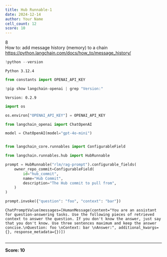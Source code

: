 ```yaml
---
title: Hub Runnable-1
date: 2024-12-14
author: Your Name
cell_count: 12
score: 10
---
```


8
<br>How to: add message history (memory) to a chain
<br>https://python.langchain.com/docs/how_to/message_history/


```python
!python --version
```

    Python 3.12.4



```python
from constants import OPENAI_API_KEY
```


```python
!pip show langchain-openai | grep "Version:"
```

    Version: 0.2.9



```python
import os
```


```python
os.environ["OPENAI_API_KEY"] = OPENAI_API_KEY
```


```python
from langchain_openai import ChatOpenAI

model = ChatOpenAI(model="gpt-4o-mini")
```


```python

```


```python
from langchain_core.runnables import ConfigurableField
```


```python
from langchain.runnables.hub import HubRunnable

prompt = HubRunnable("rlm/rag-prompt").configurable_fields(
    owner_repo_commit=ConfigurableField(
        id="hub_commit",
        name="Hub Commit",
        description="The Hub commit to pull from",
    )
)
```


```python
prompt.invoke({"question": "foo", "context": "bar"})
```




    ChatPromptValue(messages=[HumanMessage(content="You are an assistant for question-answering tasks. Use the following pieces of retrieved context to answer the question. If you don't know the answer, just say that you don't know. Use three sentences maximum and keep the answer concise.\nQuestion: foo \nContext: bar \nAnswer:", additional_kwargs={}, response_metadata={})])




```python

```


---
**Score: 10**